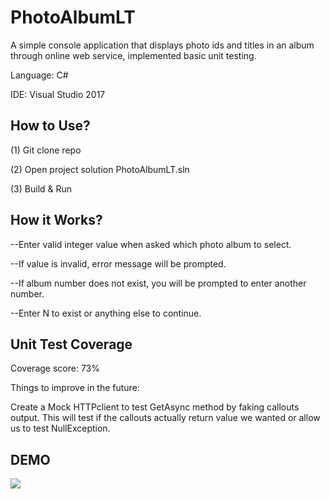 # PhotoAlbumLT
A simple console application that displays photo ids and titles in an album through online web service, implemented basic unit testing.

Language: C#

IDE: Visual Studio 2017

## How to Use?
(1) Git clone repo

(2) Open project solution PhotoAlbumLT.sln

(3) Build & Run

## How it Works?
--Enter valid integer value when asked which photo album to select.

--If value is invalid, error message will be prompted.

--If album number does not exist, you will be prompted to enter another number.

--Enter N to exist or anything else to continue.

## Unit Test Coverage
Coverage score: 73%

Things to improve in the future:

Create a Mock HTTPclient to test GetAsync method by faking callouts output. This will test if the callouts actually return value we wanted or allow us to test NullException.


## DEMO
![](https://i.imgur.com/4lxwC1c.gif)
